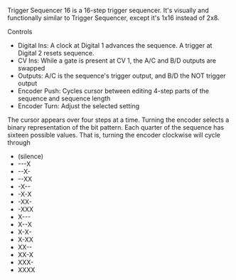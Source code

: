 Trigger Sequencer 16 is a 16-step trigger sequencer. It's visually and functionally similar to Trigger Sequencer, except it's 1x16 instead of 2x8.

Controls
* Digital Ins: A clock at Digital 1 advances the sequence. A trigger at Digital 2 resets sequence.
* CV Ins: While a gate is present at CV 1, the A/C and B/D outputs are swapped
* Outputs: A/C is the sequence's trigger output, and B/D the NOT trigger output
* Encoder Push: Cycles cursor between editing 4-step parts of the sequence and sequence length
* Encoder Turn: Adjust the selected setting

The cursor appears over four steps at a time. Turning the encoder selects a binary representation of the bit pattern. Each quarter of the sequence has sixteen possible values. That is, turning the encoder clockwise will cycle through

* (silence)
* ---X
* --X-
* --XX
* -X--
* -X-X
* -XX-
* -XXX
* X---
* X--X
* X-X-
* X-XX
* XX--
* XX-X
* XXX-
* XXXX
